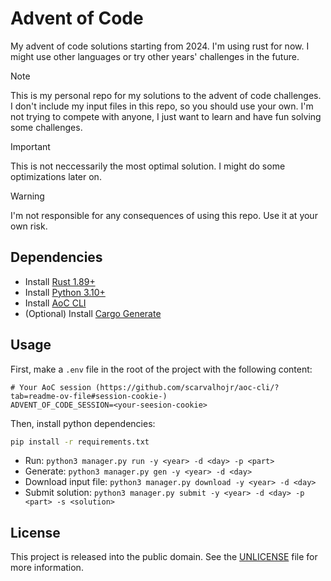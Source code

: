 # Advent of Code

My advent of code solutions starting from 2024. I'm using rust for now. I might use other languages or try other years' challenges in the future.

> [!NOTE]
> This is my personal repo for my solutions to the advent of code challenges.
> I don't include my input files in this repo, so you should use your own.
> I'm not trying to compete with anyone, I just want to learn and have fun solving some challenges.

> [!IMPORTANT]
> This is not neccessarily the most optimal solution. I might do some optimizations later on.

> [!WARNING]
> I'm not responsible for any consequences of using this repo. Use it at your own risk.

## Dependencies

- Install [Rust 1.89+](https://www.rust-lang.org/tools/install)
- Install [Python 3.10+](https://www.python.org/downloads/)
- Install [AoC CLI](https://github.com/scarvalhojr/aoc-cli/)
- (Optional) Install [Cargo Generate](https://github.com/cargo-generate/cargo-generate)

## Usage

First, make a `.env` file in the root of the project with the following content:

```dotenv
# Your AoC session (https://github.com/scarvalhojr/aoc-cli/?tab=readme-ov-file#session-cookie-)
ADVENT_OF_CODE_SESSION=<your-seesion-cookie>
```

Then, install python dependencies:

```bash
pip install -r requirements.txt
```

- Run: `python3 manager.py run -y <year> -d <day> -p <part>`
- Generate: `python3 manager.py gen -y <year> -d <day>`
- Download input file: `python3 manager.py download -y <year> -d <day>`
- Submit solution: `python3 manager.py submit -y <year> -d <day> -p <part> -s <solution>`

## License

This project is released into the public domain. See the [UNLICENSE](UNLICENSE) file for more information.

